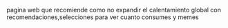 pagina web que recomiende como no expandir el calentamiento global con recomendaciones,selecciones para ver cuanto consumes y memes
